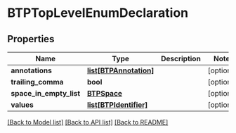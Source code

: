 # BTPTopLevelEnumDeclaration

## Properties
Name | Type | Description | Notes
------------ | ------------- | ------------- | -------------
**annotations** | [**list[BTPAnnotation]**](BTPAnnotation.md) |  | [optional] 
**trailing_comma** | **bool** |  | [optional] 
**space_in_empty_list** | [**BTPSpace**](BTPSpace.md) |  | [optional] 
**values** | [**list[BTPIdentifier]**](BTPIdentifier.md) |  | [optional] 

[[Back to Model list]](../README.md#documentation-for-models) [[Back to API list]](../README.md#documentation-for-api-endpoints) [[Back to README]](../README.md)


